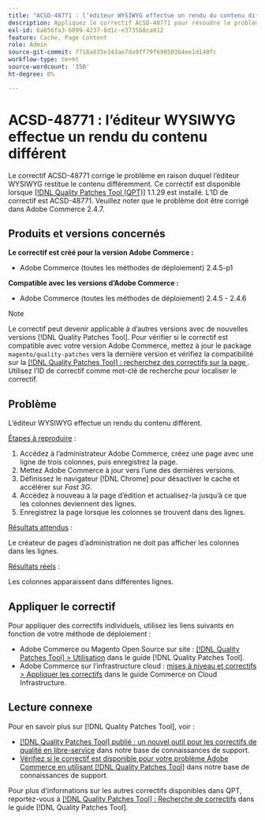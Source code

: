 ```yaml
---
title: "ACSD-48771 : l’éditeur WYSIWYG effectue un rendu du contenu différent"
description: Appliquez le correctif ACSD-48771 pour résoudre le problème Adobe Commerce où l’éditeur WYSIWYG effectue un rendu différent du contenu.
exl-id: 6a856fa3-6099-4237-8d1c-e3735b8ca012
feature: Cache, Page Content
role: Admin
source-git-commit: 7718a835e343ae7da9ff79f690503b4ee1d140fc
workflow-type: tm+mt
source-wordcount: '350'
ht-degree: 0%

---
```


# ACSD-48771 : l’éditeur WYSIWYG effectue un rendu du contenu différent

Le correctif ACSD-48771 corrige le problème en raison duquel l’éditeur WYSIWYG restitue le contenu différemment. Ce correctif est disponible lorsque [[!DNL Quality Patches Tool (QPT)]](/help/announcements/adobe-commerce-announcements/magento-quality-patches-released-new-tool-to-self-serve-quality-patches.md) 1.1.29 est installé. L’ID de correctif est ACSD-48771. Veuillez noter que le problème doit être corrigé dans Adobe Commerce 2.4.7.

## Produits et versions concernés

**Le correctif est créé pour la version Adobe Commerce :**

* Adobe Commerce (toutes les méthodes de déploiement) 2.4.5-p1

**Compatible avec les versions d’Adobe Commerce :**

* Adobe Commerce (toutes les méthodes de déploiement) 2.4.5 - 2.4.6

>[!NOTE]
>
>Le correctif peut devenir applicable à d’autres versions avec de nouvelles versions [!DNL Quality Patches Tool]. Pour vérifier si le correctif est compatible avec votre version Adobe Commerce, mettez à jour le package `magento/quality-patches` vers la dernière version et vérifiez la compatibilité sur la [[!DNL Quality Patches Tool] : recherchez des correctifs sur la page ](https://experienceleague.adobe.com/tools/commerce-quality-patches/index.html). Utilisez l’ID de correctif comme mot-clé de recherche pour localiser le correctif.

## Problème

L’éditeur WYSIWYG effectue un rendu du contenu différent.

<u>Étapes à reproduire</u> :

1. Accédez à l’administrateur Adobe Commerce, créez une page avec une ligne de trois colonnes, puis enregistrez la page.
1. Mettez Adobe Commerce à jour vers l’une des dernières versions.
1. Définissez le navigateur [!DNL Chrome] pour désactiver le cache et accélérer sur *Fast 3G*.
1. Accédez à nouveau à la page d’édition et actualisez-la jusqu’à ce que les colonnes deviennent des lignes.
1. Enregistrez la page lorsque les colonnes se trouvent dans des lignes.

<u>Résultats attendus</u> :

Le créateur de pages d’administration ne doit pas afficher les colonnes dans les lignes.

<u>Résultats réels</u> :

Les colonnes apparaissent dans différentes lignes.

## Appliquer le correctif

Pour appliquer des correctifs individuels, utilisez les liens suivants en fonction de votre méthode de déploiement :

* Adobe Commerce ou Magento Open Source sur site : [[!DNL Quality Patches Tool] > Utilisation](https://experienceleague.adobe.com/docs/commerce-operations/tools/quality-patches-tool/usage.html) dans le guide [!DNL Quality Patches Tool].
* Adobe Commerce sur l’infrastructure cloud : [mises à niveau et correctifs > Appliquer les correctifs](https://experienceleague.adobe.com/docs/commerce-cloud-service/user-guide/develop/upgrade/apply-patches.html) dans le guide Commerce on Cloud Infrastructure.

## Lecture connexe

Pour en savoir plus sur [!DNL Quality Patches Tool], voir :

* [[!DNL Quality Patches Tool] publié : un nouvel outil pour les correctifs de qualité en libre-service](/help/announcements/adobe-commerce-announcements/magento-quality-patches-released-new-tool-to-self-serve-quality-patches.md) dans notre base de connaissances de support.
* [Vérifiez si le correctif est disponible pour votre problème Adobe Commerce en utilisant  [!DNL Quality Patches Tool]](/help/support-tools/patches-available-in-qpt-tool/check-patch-for-magento-issue-with-magento-quality-patches.md) dans notre base de connaissances de support.

Pour plus d&#39;informations sur les autres correctifs disponibles dans QPT, reportez-vous à [[!DNL Quality Patches Tool] : Recherche de correctifs](https://experienceleague.adobe.com/tools/commerce-quality-patches/index.html) dans le guide [!DNL Quality Patches Tool].
